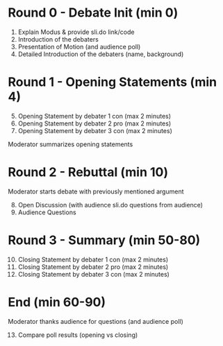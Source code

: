 # Round 0 - Debate Init (min 0)
1. Explain Modus & provide sli.do link/code
2. Introduction of the debaters
3. Presentation of Motion (and audience poll)
4. Detailed Introduction of the debaters (name, background)

# Round 1 - Opening Statements (min 4)
5. Opening Statement by debater 1 con (max 2 minutes)
6. Opening Statement by debater 2 pro (max 2 minutes)
7. Opening Statement by debater 3 con (max 2 minutes)

Moderator summarizes opening statements

# Round 2 - Rebuttal (min 10)
Moderator starts debate with previously mentioned argument

8. Open Discussion (with audience sli.do questions from audience)
9. Audience Questions

# Round 3 - Summary (min 50-80)
10. Closing Statement by debater 1 con (max 2 minutes)
11. Closing Statement by debater 2 pro (max 2 minutes)
12. Closing Statement by debater 3 con (max 2 minutes)

# End (min 60-90)
Moderator thanks audience for questions (and audience poll)

13. Compare poll results (opening vs closing)
